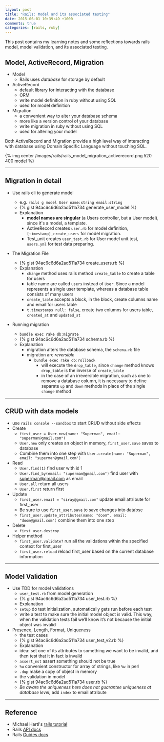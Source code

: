 ```yaml
---
layout: post
title: "Rails: Model and its associated testing"
date: 2015-06-01 10:39:49 +1000
comments: true
categories: [rails, ruby]
---
```


This post contains my learning notes and some reflections towards rails model, model validation, and its
associated testing.

<!--more-->

## Model, ActiveRecord, Migration
- Model
  - Rails uses *database* for storage by default
- ActiveRecord
  - default library for interacting with the database
  - ORM
  - write model definition in ruby without using SQL
  - used for model definition
- Migration
  - a convenient way to alter your database schema
  - more like a version control of your database
  - write migration in ruby without using SQL
  - used for altering your model

Both ActiveRecord and Migration provide a high level way of interacting with database using Domain Specific Language without
touching SQL. <br>

{% img center /images/rails/rails_model_migration_activerecord.png 520 400 model %}

------------

## Migration in detail
- Use rails cli to generate model
  - e.g. `rails g model User name:string email:string`
  - {% gist 94ac6c6d6a2ad511a734 generate_user_model %}
  - Explanation
    - **model names are singular** (a Users controller, but a User model), since it's a model, a template.
    - ActiveRecord creates `user.rb` for model definition, `[timestamp]_create_users` for model migration.
    - Test_unit creates `user_test.rb` for User model unit test, `users.yml` for test data preparing.

- The Migration File
  - {% gist 94ac6c6d6a2ad511a734 create_users.rb %}
  - Explanation
    - `change` method uses rails method `create_table` to create a table for users
    - table name are called `users` instead of `User`. Since a model represents a single user template, whereas a database table consists of many users
    - `create_table` accepts a block, in the block, create columns name and email for users table
    - `t.timestamps null: false`, create two columns for users table, `created_at` and `updated_at`

- Running migration
  - `bundle exec rake db:migrate`
  - {% gist 94ac6c6d6a2ad511a734 schema.rb %}
  - Explanation
    - migration alters the database schema, the `schema.rb` file
    - migration are *reversible*
      - `bundle exec rake db:rollback`
        - will execute the `drop_table`, since `change` method knows `drop_table` is the inverse of `create_table`
        - in the case of an irreversible migration, such as one to remove a database column, it is necessary to define separate `up` and `down` methods in place of the single `change` method

------------

## CRUD with data models
- use `rails console --sandbox` to start CRUD without side effects
- Create
  - `first_user = User.new(name: "Superman", email: "superman@gmail.com")`
  - `User.new` only creates an object in memory, `first_user.save` saves to database
  - Combine them into one step with `User.create(name: "Superman", email: "superman@gmail.com")`
- Read
  - `User.find(1)` find user with id 1
  - `User.find_by(email: "superman@gmail.com")` find user with superman@gmail.com as email
  - `User.all` return all users
  - `User.first` return first
- Update
  - `first_user.email = "siray@gmail.com"` update email attribute for first_user
  - Be sure to use `first_user.save` to save changes into databse
  - `first_user.update_attributes(name: "doom", email: "doom@gmail.com")` combine them into one step
- Delete
  - `first_user.destroy`
- Helper method
  - `first_user.validate?` run all the validations within the specified context for first_user
  - `first_user.reload` reload first_user based on the current database information

------------

## Model Validation
- Use TDD for model validations
  - `user_test.rb` from model generation
  - {% gist 94ac6c6d6a2ad511a734 user_test.rb %}
  - Explanation
  - `setup` do test initialization, automatically gets run before each test
  - write a test to make sure the initial model object is valid. This way, when the validation tests fail we’ll know it’s  not because the initial object was invalid
- Presence, Length, Format, Uniqueness
  - the test cases
  - {% gist 94ac6c6d6a2ad511a734 user_test_v2.rb %}
  - Explanation
  - idea: set one of its attributes to something we want to be invalid, and then test that it in fact is invalid
  - `assert_not` assert something should not be true
  - `%w` convenient constructor for array of strings, like `%w` in perl
  - `.dup` make a copy of object in memory
  - the validation in model
  - {% gist 94ac6c6d6a2ad511a734 user.rb %}
  - *Be aware the uniqueness here does not guarantee uniqueness at database level*, add `index` to email attribute

-----------------

## Reference
- Michael Hartl's [rails tutorial](https://www.railstutorial.org/book/modeling_users)
- Rails [API docs](http://api.rubyonrails.org/)
- Rails [Guides docs](http://edgeguides.rubyonrails.org/active_record_migrations.html)
